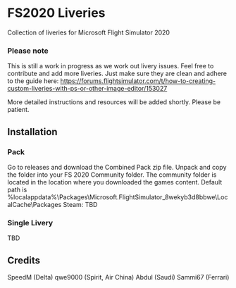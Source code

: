 # FS2020 Liveries
 Collection of liveries for Microsoft Flight Simulator 2020

### Please note
This is still a work in progress as we work out livery issues. Feel free to contribute and add more liveries.
Just make sure they are clean and adhere to the guide here: https://forums.flightsimulator.com/t/how-to-creating-custom-liveries-with-ps-or-other-image-editor/153027

More detailed instructions and resources will be added shortly. Please be patient.


## Installation

### Pack
Go to releases and download the Combined Pack zip file.
Unpack and copy the folder into your FS 2020 Community folder.
The community folder is located in the location where you downloaded the games content.
Default path is
%localappdata%\Packages\Microsoft.FlightSimulator_8wekyb3d8bbwe\LocalCache\Packages
Steam: TBD

### Single Livery
TBD

## Credits
SpeedM (Delta)
qwe9000 (Spirit, Air China)
Abdul (Saudi)
Sammi67 (Ferrari)
